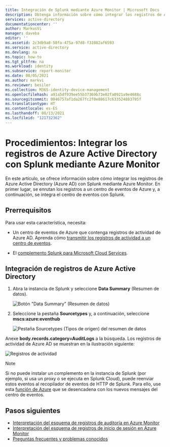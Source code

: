 ```yaml
---
title: Integración de Splunk mediante Azure Monitor | Microsoft Docs
description: Obtenga información sobre cómo integrar los registros de Azure Active Directory con Splunk mediante Azure Monitor.
services: active-directory
documentationcenter: ''
author: MarkusVi
manager: daveba
editor: ''
ms.assetid: 2c3db9a8-50fa-475a-97d8-f31082af6593
ms.service: active-directory
ms.devlang: na
ms.topic: how-to
ms.tgt_pltfrm: na
ms.workload: identity
ms.subservice: report-monitor
ms.date: 08/05/2021
ms.author: markvi
ms.reviewer: besiler
ms.collection: M365-identity-device-management
ms.openlocfilehash: a91a5df939ee55b37369b73e02fa0921a9e4688c
ms.sourcegitcommit: 0046757af1da267fc2f0e88617c633524883795f
ms.translationtype: HT
ms.contentlocale: es-ES
ms.lasthandoff: 08/13/2021
ms.locfileid: "121732362"
---
```

# <a name="how-to-integrate-azure-active-directory-logs-with-splunk-using-azure-monitor"></a>Procedimientos: Integrar los registros de Azure Active Directory con Splunk mediante Azure Monitor

En este artículo, se ofrece información sobre cómo integrar los registros de Azure Active Directory (Azure AD) con Splunk mediante Azure Monitor. En primer lugar, se enrutan los registros a un centro de eventos de Azure y, a continuación, se integra el centro de eventos con Splunk.

## <a name="prerequisites"></a>Prerrequisitos

Para usar esta característica, necesita:

- Un centro de eventos de Azure que contenga registros de actividad de Azure AD. Aprenda cómo [transmitir los registros de actividad a un centro de eventos](./tutorial-azure-monitor-stream-logs-to-event-hub.md). 

-  El [complemento Splunk para Microsoft Cloud Services](https://splunkbase.splunk.com/app/3110/#/details). 

## <a name="integrate-azure-active-directory-logs"></a>Integración de registros de Azure Active Directory 

1. Abra la instancia de Splunk y seleccione **Data Summary** (Resumen de datos).

    ![Botón "Data Summary" (Resumen de datos)](./media/howto-integrate-activity-logs-with-splunk/DataSummary.png)

2. Seleccione la pestaña **Sourcetypes** y, a continuación, seleccione **mscs:azure:eventhub**

    ![Pestaña Sourcetypes (Tipos de origen) del resumen de datos](./media/howto-integrate-activity-logs-with-splunk/source-eventhub.png)

Anexe **body.records.category=AuditLogs** a la búsqueda. Los registros de actividad de Azure AD se muestran en la ilustración siguiente:

   ![Registros de actividad](./media/howto-integrate-activity-logs-with-splunk/activity-logs.png)

> [!NOTE]
> Si no puede instalar un complemento en la instancia de Splunk (por ejemplo, si usa un proxy o se ejecuta en Splunk Cloud), puede reenviar estos eventos al recopilador de eventos de HTTP de Splunk. Para ello, use esta [función de Azure](https://github.com/splunk/azure-functions-splunk) que se desencadena con los nuevos mensajes del centro de eventos. 
>

## <a name="next-steps"></a>Pasos siguientes

* [Interpretación del esquema de registros de auditoría en Azure Monitor](./overview-reports.md)
* [Interpretación del esquema de registros de inicio de sesión en Azure Monitor](reference-azure-monitor-sign-ins-log-schema.md)
* [Preguntas frecuentes y problemas conocidos](concept-activity-logs-azure-monitor.md#frequently-asked-questions)